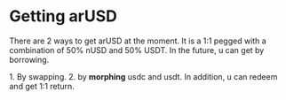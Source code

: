 # Getting arUSD

There are 2 ways to get arUSD at the moment. It is a 1:1 pegged with a combination of 50% nUSD and 50% USDT. In the future, u can get by borrowing.

&#x20;1\. By swapping. 2. by **morphing** usdc and usdt. In addition, u can redeem and get 1:1 return.
